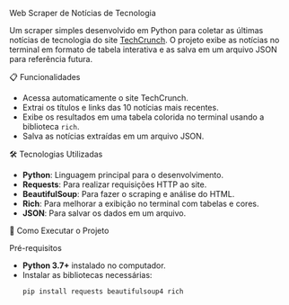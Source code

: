 Web Scraper de Notícias de Tecnologia

Um scraper simples desenvolvido em Python para coletar as últimas notícias de tecnologia do site [TechCrunch](https://techcrunch.com/). O projeto exibe as notícias no terminal em formato de tabela interativa e as salva em um arquivo JSON para referência futura.

📋 Funcionalidades

- Acessa automaticamente o site TechCrunch.
- Extrai os títulos e links das 10 notícias mais recentes.
- Exibe os resultados em uma tabela colorida no terminal usando a biblioteca `rich`.
- Salva as notícias extraídas em um arquivo JSON.

🛠️ Tecnologias Utilizadas

- **Python**: Linguagem principal para o desenvolvimento.
- **Requests**: Para realizar requisições HTTP ao site.
- **BeautifulSoup**: Para fazer o scraping e análise do HTML.
- **Rich**: Para melhorar a exibição no terminal com tabelas e cores.
- **JSON**: Para salvar os dados em um arquivo.

🚀 Como Executar o Projeto

Pré-requisitos

- **Python 3.7+** instalado no computador.
- Instalar as bibliotecas necessárias:
  ```bash
  pip install requests beautifulsoup4 rich
